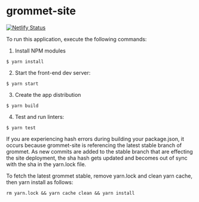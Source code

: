# grommet-site

[![Netlify Status](https://api.netlify.com/api/v1/badges/0ccebcd5-3c08-46b6-857d-bca551102609/deploy-status)](https://app.netlify.com/sites/upbeat-ardinghelli-95952e/deploys)

To run this application, execute the following commands:

1. Install NPM modules

```
$ yarn install
```

2. Start the front-end dev server:

```
$ yarn start
```

3. Create the app distribution

```
$ yarn build
```

4. Test and run linters:

```
$ yarn test
```


If you are experiencing hash errors during building your package.json, it occurs because grommet-site is referencing the latest stable branch of grommet. As new commits are added to the stable branch that are effecting the site deployment, the sha hash gets updated and becomes out of sync with the sha in the yarn.lock file.

To fetch the latest grommet stable, remove yarn.lock and clean yarn cache, then yarn install as follows:
```
rm yarn.lock && yarn cache clean && yarn install
```
